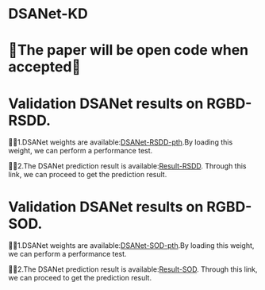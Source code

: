 # DSANet-KD

# 🏃The paper will be open code when accepted:running:

# Validation DSANet results on RGBD-RSDD.
🎉🎉1.DSANet weights are available:[DSANet-RSDD-pth](https://pan.baidu.com/s/10QfjG0g9eFEiR2bScIwd4A).By loading this weight, we can perform a performance test.

🎉🎉2.The DSANet prediction result is available:[Result-RSDD](https://pan.baidu.com/s/1zLQCacXc9efQd8L0CiYsVw). Through this link, we can proceed to get the prediction result.

# Validation DSANet results on RGBD-SOD.
🎉🎉1.DSANet weights are available:[DSANet-SOD-pth](https://pan.baidu.com/s/1w45-pQc2thovN8JQ3r-F0Q).By loading this weight, we can perform a performance test.

🎉🎉2.The DSANet prediction result is available:[Result-SOD](https://pan.baidu.com/s/1vAdYGtSTAJl2irFlUSKJjg). Through this link, we can proceed to get the prediction result.
